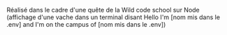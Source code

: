 Réalisé dans le cadre d'une quête de la Wild code school sur Node (affichage d'une vache dans un terminal disant Hello I'm [nom mis dans le .env] and I'm on the campus of [nom mis dans le .env])
